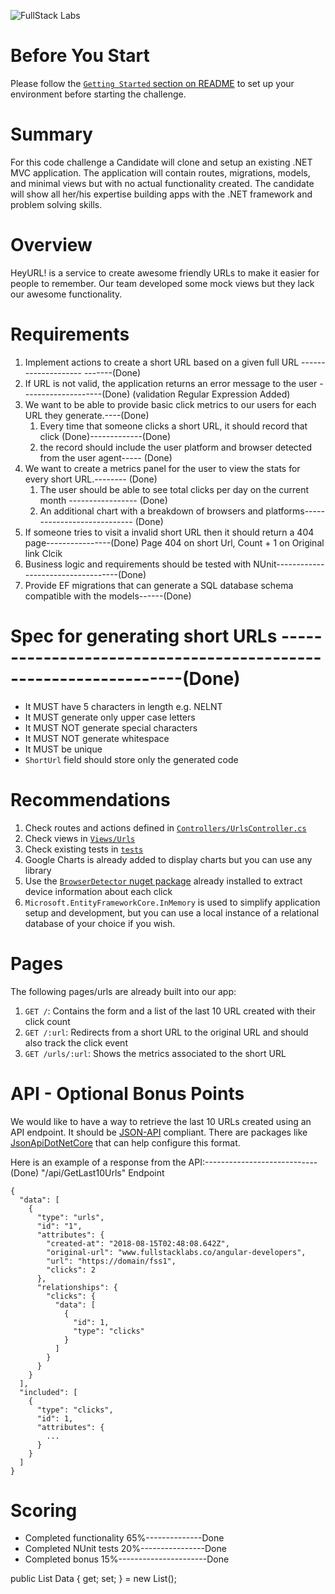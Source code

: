 ![FullStack Labs](/assets/FSL-logo-portrait.png)

# Before You Start

Please follow the [`Getting Started` section on README](./README.md) to set up
your environment before starting the challenge.

# Summary

For this code challenge a Candidate will clone and setup an existing .NET MVC
application. The application will contain routes, migrations, models, and
minimal views but with no actual functionality created. The candidate will show
all her/his expertise building apps with the .NET framework and problem
solving skills.

# Overview

HeyURL! is a service to create awesome friendly URLs to make it easier for
people to remember. Our team developed some mock views but they lack our awesome
functionality.

# Requirements

1. Implement actions to create a short URL based on a given full URL -------------------- -------(Done)
1. If URL is not valid, the application returns an error message to the user --------------------(Done) (validation Regular Expression Added)
1. We want to be able to provide basic click metrics to our users for each URL they generate.----(Done)
   1. Every time that someone clicks a short URL, it should record that click (Done)-------------(Done)
   1. the record should include the user platform and browser detected from the user agent-----  (Done)
1. We want to create a metrics panel for the user to view the stats for every short URL.-------- (Done)
   1. The user should be able to see total clicks per day on the current month ----------------- (Done)
   1. An additional chart with a breakdown of browsers and platforms---------------------------- (Done)
1. If someone tries to visit a invalid short URL then it should return a 404 page----------------(Done) Page 404 on short Url, Count + 1 on Original link Clcik 
1. Business logic and requirements should be tested with NUnit-----------------------------------(Done)
1. Provide EF migrations that can generate a SQL database schema compatible with the models------(Done)

# Spec for generating short URLs ----------------------------------------------------------------(Done)

- It MUST have 5 characters in length e.g. NELNT
- It MUST generate only upper case letters
- It MUST NOT generate special characters
- It MUST NOT generate whitespace
- It MUST be unique
- `ShortUrl` field should store only the generated code

# Recommendations

1. Check routes and actions defined in [`Controllers/UrlsController.cs`](./hey-url-challenge-code-dotnet/Controllers/UrlsController.cs)
1. Check views in [`Views/Urls`](./hey-url-challenge-code-dotnet/Views/Urls)
1. Check existing tests in [`tests`](./tests)
1. Google Charts is already added to display charts but you can use any library
1. Use the [`BrowserDetector` nuget package](https://github.com/kshyju/BrowserDetector) already installed
   to extract device information about each click
1. `Microsoft.EntityFrameworkCore.InMemory` is used to simplify application setup and development, but you can
   use a local instance of a relational database of your choice if you wish.

# Pages

The following pages/urls are already built into our app:

1. `GET /`: Contains the form and a list of the last 10 URL created with their
   click count
1. `GET /:url`: Redirects from a short URL to the original URL and should also
   track the click event
1. `GET /urls/:url`: Shows the metrics associated to the short URL

# API - Optional Bonus Points

We would like to have a way to retrieve the last 10 URLs created using an API
endpoint. It should be [JSON-API](https://jsonapi.org/) compliant. There are packages
like [JsonApiDotNetCore](https://www.jsonapi.net/index.html) that can help configure
this format.

Here is an example of a response from the API:----------------------------(Done) "/api/GetLast10Urls" Endpoint

```
{
  "data": [
    {
      "type": "urls",
      "id": "1",
      "attributes": {
        "created-at": "2018-08-15T02:48:08.642Z",
        "original-url": "www.fullstacklabs.co/angular-developers",
        "url": "https://domain/fss1",
        "clicks": 2
      },
      "relationships": {
        "clicks": {
          "data": [
            {
              "id": 1,
              "type": "clicks"
            }
          ]
        }
      }
    }
  ],
  "included": [
    {
      "type": "clicks",
      "id": 1,
      "attributes": {
        ...
      }
    }
  ]
}
```

# Scoring

- Completed functionality 65%--------------Done
- Completed NUnit tests 20%----------------Done
- Completed bonus 15%----------------------Done

public List<T> Data { get; set; } = new List<T>();